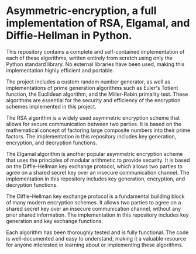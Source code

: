# Asymmetric-encryption, a full implementation of RSA, Elgamal, and Diffie-Hellman in Python. 

This repository contains a complete and self-contained implementation of each of these algorithms, written entirely from scratch using only the Python standard library. No external libraries have been used, making this implementation highly efficient and portable.

The project includes a custom random number generator, as well as implementations of prime generation algorithms such as Euler's Totient function, the Euclidean algorithm, and the Miller-Rabin primality test. These algorithms are essential for the security and efficiency of the encryption schemes implemented in this project.

The RSA algorithm is a widely used asymmetric encryption scheme that allows for secure communication between two parties. It is based on the mathematical concept of factoring large composite numbers into their prime factors. The implementation in this repository includes key generation, encryption, and decryption functions.

The Elgamal algorithm is another popular asymmetric encryption scheme that uses the principles of modular arithmetic to provide security. It is based on the Diffie-Hellman key exchange protocol, which allows two parties to agree on a shared secret key over an insecure communication channel. The implementation in this repository includes key generation, encryption, and decryption functions.

The Diffie-Hellman key exchange protocol is a fundamental building block of many modern encryption schemes. It allows two parties to agree on a shared secret key over an insecure communication channel, without any prior shared information. The implementation in this repository includes key generation and key exchange functions.

Each algorithm has been thoroughly tested and is fully functional. The code is well-documented and easy to understand, making it a valuable resource for anyone interested in learning about or implementing these algorithms.

